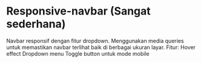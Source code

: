 # Responsive-navbar (Sangat sederhana)

Navbar responsif dengan fitur dropdown. Menggunakan media queries untuk memastikan navbar terlihat baik di berbagai ukuran layar. Fitur: 
Hover effect 
Dropdown menu 
Toggle button untuk mode mobile
